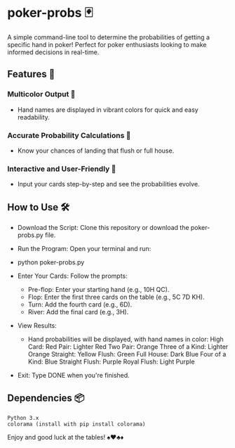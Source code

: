 # poker-probs 🃏

A simple command-line tool to determine the probabilities of getting a specific hand in poker! Perfect for poker enthusiasts looking to make informed decisions in real-time.

## Features 🌟

### Multicolor Output 🌈
- Hand names are displayed in vibrant colors for quick and easy readability.
### Accurate Probability Calculations 🧮
- Know your chances of landing that flush or full house.
### Interactive and User-Friendly 📝
- Input your cards step-by-step and see the probabilities evolve.

## How to Use 🛠️

- Download the Script: Clone this repository or download the poker-probs.py file.

- Run the Program: Open your terminal and run:

- python poker-probs.py

- Enter Your Cards: Follow the prompts:
  - Pre-flop: Enter your starting hand (e.g., 10H QC).
  - Flop: Enter the first three cards on the table (e.g., 5C 7D KH).
  - Turn: Add the fourth card (e.g., 6D).
  - River: Add the final card (e.g., 3H).

- View Results:
  - Hand probabilities will be displayed, with hand names in color:
        High Card: Red
        Pair: Lighter Red
        Two Pair: Orange
        Three of a Kind: Lighter Orange
        Straight: Yellow
        Flush: Green
        Full House: Dark Blue
        Four of a Kind: Blue
        Straight Flush: Purple
        Royal Flush: Light Purple

- Exit: Type DONE when you're finished.


## Dependencies 📦

    Python 3.x
    colorama (install with pip install colorama)

Enjoy and good luck at the tables! ♠️♥️♣️♦️
